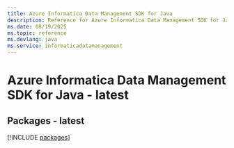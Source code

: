 ```yaml
---
title: Azure Informatica Data Management SDK for Java
description: Reference for Azure Informatica Data Management SDK for Java
ms.date: 08/19/2025
ms.topic: reference
ms.devlang: java
ms.service: informaticadatamanagement
---
```

# Azure Informatica Data Management SDK for Java - latest
## Packages - latest
[!INCLUDE [packages](informatica-data-management-index.md)]